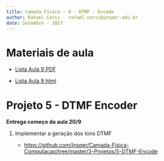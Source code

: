 ```yaml
---
title: Camada Física - 9 - DTMF - Encode
author: Rafael Corsi - rafael.corsi@insper.edu.br
date: Setembro - 2017
---
```


# Materiais de aula

- [Lista Aula 9 PDF](https://github.com/Insper/Camada-Fisica-Computacao/blob/master/2-Aulas/09-DTMF-Encode/9-Lista-DTMF-Encode.pdf)

- [Lista Aula 9 html](https://github.com/Insper/Camada-Fisica-Computacao/blob/master/2-Aulas/09-DTMF-Encode/9-Lista-DTMF-Encode.md)

# Projeto 5 - DTMF Encoder

**Entrega começo da aula 20/9**

1. Implementar a geração dos tons DTMF

    - https://github.com/Insper/Camada-Fisica-Computacao/tree/master/3-Projetos/5-DTMF-Encode

